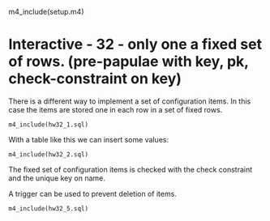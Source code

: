 
m4_include(setup.m4)

# Interactive - 32 - only one a fixed set of rows.		(pre-papulae with key, pk, check-constraint on key)

There is a different way to implement a set of configuration items.  In this case the items
are stored one in each row in a set of fixed rows.


```
m4_include(hw32_1.sql)
```

With a table like this we can insert some values:

```
m4_include(hw32_2.sql)
```

The fixed set of configuration items is checked with the check constraint
and the unique key on name.

A trigger can be used to prevent deletion of items.

```
m4_include(hw32_5.sql)
```

